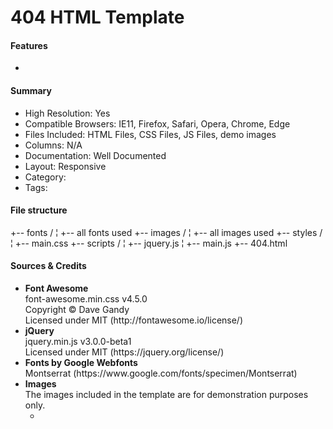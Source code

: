 # 404 HTML Template

<h4>Features</h4>
<ul>
  <li></li>
</ul>

<h4>Summary</h4>
<ul>
  <li>High Resolution: Yes</li>
  <li>Compatible Browsers: IE11, Firefox, Safari, Opera, Chrome, Edge</li>
  <li>Files Included: HTML Files, CSS Files, JS Files, demo images</li>
  <li>Columns: N/A</li>
  <li>Documentation: Well Documented</li>
  <li>Layout: Responsive</li>
  <li>Category: </li>
  <li>Tags: </li>
</ul>

<h4>File structure</h4>
    +-- fonts /
    ¦    +-- all fonts used
    +-- images /
    ¦    +-- all images used
    +-- styles /
    ¦    +-- main.css
    +-- scripts /
    ¦	+-- jquery.js
    ¦	+-- main.js
    +-- 404.html
    
<h4>Sources & Credits</h4>
<ul>
  <li>
    <strong>Font Awesome</strong><br>
    font-awesome.min.css v4.5.0<br>
    Copyright © Dave Gandy<br>
    Licensed under MIT (http://fontawesome.io/license/)
  </li>                
  <li>
    <strong>jQuery</strong><br>
    jquery.min.js v3.0.0-beta1<br>
    Licensed under MIT (https://jquery.org/license/)
  </li>
  <li>
    <strong>Fonts by Google Webfonts</strong><br>
    Montserrat (https://www.google.com/fonts/specimen/Montserrat)
  </li>
  <li>
    <strong>Images</strong><br>
    The images included in the template are for demonstration purposes only.<br>
      <ul>
        <li></li>
      </ul>
  </li>
</ul>
